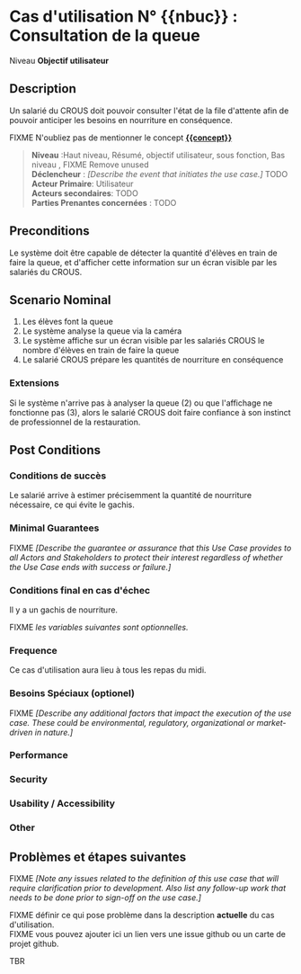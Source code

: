 # Cas d'utilisation N° {{nbuc}} :  Consultation de la queue

Niveau __Objectif utilisateur__

## Description

Un salarié du CROUS doit pouvoir consulter l'état de la file d'attente afin de pouvoir 
anticiper les besoins en nourriture en conséquence.

FIXME N'oubliez pas de mentionner le concept **[{{concept}}](https://github.com/PremierLangage/plconception/blob/master/conception/concept/{{concept}}.md)**  

> **Niveau** :Haut niveau, Résumé, objectif utilisateur, sous fonction, Bas niveau , FIXME Remove unused   
> **Déclencheur** : _[Describe the event that initiates the use case.]_ TODO  
> **Acteur Primaire**: Utilisateur   
> **Acteurs secondaires**: TODO   
> **Parties Prenantes concernées** : TODO   
 
 
## Preconditions

Le système doit être capable de détecter la quantité d'élèves en train de faire la queue, et d'afficher cette
information sur un écran visible par les salariés du CROUS.


## Scenario Nominal

1.	Les élèves font la queue
2.	Le système analyse la queue via la caméra
3.	Le système affiche sur un écran visible par les salariés CROUS le nombre d'élèves en train de faire la queue
4.	Le salarié CROUS prépare les quantités de nourriture en conséquence

###	Extensions

Si le système n'arrive pas à analyser la queue (2) ou que l'affichage ne fonctionne pas (3), alors le salarié CROUS 
doit faire confiance à son instinct de professionnel de la restauration.

## Post Conditions
### Conditions de succès 

Le salarié arrive à estimer précisemment la quantité de nourriture nécessaire, ce qui évite le gachis. 

### Minimal Guarantees
FIXME _[Describe the guarantee or assurance that this Use Case provides to all Actors and Stakeholders to protect their interest regardless of whether the Use Case ends with success or failure.]_

### Conditions final en cas d'échec

Il y a un gachis de nourriture.


FIXME _les variables suivantes sont optionnelles._

### Frequence

Ce cas d'utilisation aura lieu à tous les repas du midi.

### Besoins Spéciaux (optionel)  
FIXME _[Describe any additional factors that impact the execution of the use case. These could be environmental, regulatory, organizational or market-driven in nature.]_  
### Performance  
###	Security  
###	Usability / Accessibility  
###	Other  

##	Problèmes et étapes suivantes  
FIXME _[Note any issues related to the definition of this use case that will require clarification prior to development. Also list any follow-up work that needs to be done prior to sign-off on the use case.]_  

FIXME définir ce qui pose problème dans la description **actuelle** du cas d'utilisation.  
FIXME vous pouvez ajouter ici un lien vers une issue github ou un carte de projet github.

TBR
